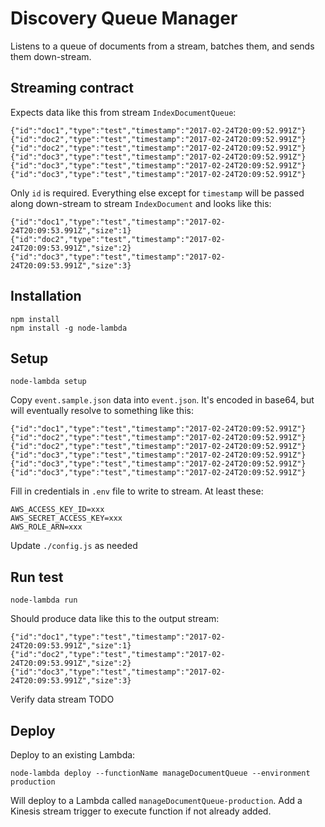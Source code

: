 # Discovery Queue Manager

Listens to a queue of documents from a stream, batches them, and sends them down-stream.

## Streaming contract

Expects data like this from stream `IndexDocumentQueue`:

```
{"id":"doc1","type":"test","timestamp":"2017-02-24T20:09:52.991Z"}
{"id":"doc2","type":"test","timestamp":"2017-02-24T20:09:52.991Z"}
{"id":"doc2","type":"test","timestamp":"2017-02-24T20:09:52.991Z"}
{"id":"doc3","type":"test","timestamp":"2017-02-24T20:09:52.991Z"}
{"id":"doc3","type":"test","timestamp":"2017-02-24T20:09:52.991Z"}
{"id":"doc3","type":"test","timestamp":"2017-02-24T20:09:52.991Z"}
```

Only `id` is required. Everything else except for `timestamp` will be passed along down-stream to stream `IndexDocument` and looks like this:

```
{"id":"doc1","type":"test","timestamp":"2017-02-24T20:09:53.991Z","size":1}
{"id":"doc2","type":"test","timestamp":"2017-02-24T20:09:53.991Z","size":2}
{"id":"doc3","type":"test","timestamp":"2017-02-24T20:09:53.991Z","size":3}
```

## Installation

 ```
 npm install
 npm install -g node-lambda
 ```

## Setup

```
node-lambda setup
```

Copy `event.sample.json` data into `event.json`. It's encoded in base64, but will eventually resolve to something like this:

```
{"id":"doc1","type":"test","timestamp":"2017-02-24T20:09:52.991Z"}
{"id":"doc2","type":"test","timestamp":"2017-02-24T20:09:52.991Z"}
{"id":"doc2","type":"test","timestamp":"2017-02-24T20:09:52.991Z"}
{"id":"doc3","type":"test","timestamp":"2017-02-24T20:09:52.991Z"}
{"id":"doc3","type":"test","timestamp":"2017-02-24T20:09:52.991Z"}
{"id":"doc3","type":"test","timestamp":"2017-02-24T20:09:52.991Z"}
```

Fill in credentials in `.env` file to write to stream. At least these:

```
AWS_ACCESS_KEY_ID=xxx
AWS_SECRET_ACCESS_KEY=xxx
AWS_ROLE_ARN=xxx
```

Update `./config.js` as needed

## Run test

```
node-lambda run
```

Should produce data like this to the output stream:

```
{"id":"doc1","type":"test","timestamp":"2017-02-24T20:09:53.991Z","size":1}
{"id":"doc2","type":"test","timestamp":"2017-02-24T20:09:53.991Z","size":2}
{"id":"doc3","type":"test","timestamp":"2017-02-24T20:09:53.991Z","size":3}
```

Verify data stream TODO

## Deploy

Deploy to an existing Lambda:

```
node-lambda deploy --functionName manageDocumentQueue --environment production
```

Will deploy to a Lambda called `manageDocumentQueue-production`. Add a Kinesis stream trigger to execute function if not already added.
